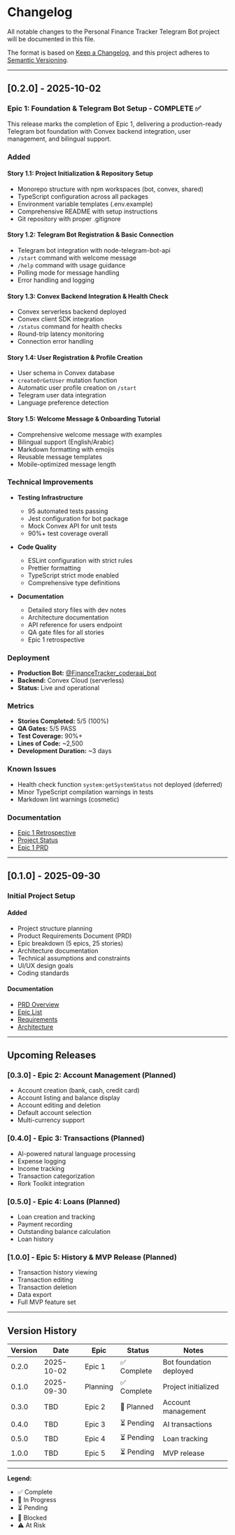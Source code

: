 # Changelog

All notable changes to the Personal Finance Tracker Telegram Bot project will be documented in this file.

The format is based on [Keep a Changelog](https://keepachangelog.com/en/1.0.0/),
and this project adheres to [Semantic Versioning](https://semver.org/spec/v2.0.0.html).

---

## [0.2.0] - 2025-10-02

### Epic 1: Foundation & Telegram Bot Setup - COMPLETE ✅

This release marks the completion of Epic 1, delivering a production-ready Telegram bot foundation with Convex backend integration, user management, and bilingual support.

### Added

#### Story 1.1: Project Initialization & Repository Setup
- Monorepo structure with npm workspaces (bot, convex, shared)
- TypeScript configuration across all packages
- Environment variable templates (.env.example)
- Comprehensive README with setup instructions
- Git repository with proper .gitignore

#### Story 1.2: Telegram Bot Registration & Basic Connection
- Telegram bot integration with node-telegram-bot-api
- `/start` command with welcome message
- `/help` command with usage guidance
- Polling mode for message handling
- Error handling and logging

#### Story 1.3: Convex Backend Integration & Health Check
- Convex serverless backend deployed
- Convex client SDK integration
- `/status` command for health checks
- Round-trip latency monitoring
- Connection error handling

#### Story 1.4: User Registration & Profile Creation
- User schema in Convex database
- `createOrGetUser` mutation function
- Automatic user profile creation on `/start`
- Telegram user data integration
- Language preference detection

#### Story 1.5: Welcome Message & Onboarding Tutorial
- Comprehensive welcome message with examples
- Bilingual support (English/Arabic)
- Markdown formatting with emojis
- Reusable message templates
- Mobile-optimized message length

### Technical Improvements

- **Testing Infrastructure**
  - 95 automated tests passing
  - Jest configuration for bot package
  - Mock Convex API for unit tests
  - 90%+ test coverage overall

- **Code Quality**
  - ESLint configuration with strict rules
  - Prettier formatting
  - TypeScript strict mode enabled
  - Comprehensive type definitions

- **Documentation**
  - Detailed story files with dev notes
  - Architecture documentation
  - API reference for users endpoint
  - QA gate files for all stories
  - Epic 1 retrospective

### Deployment

- **Production Bot:** [@FinanceTracker_coderaai_bot](https://t.me/FinanceTracker_coderaai_bot)
- **Backend:** Convex Cloud (serverless)
- **Status:** Live and operational

### Metrics

- **Stories Completed:** 5/5 (100%)
- **QA Gates:** 5/5 PASS
- **Test Coverage:** 90%+
- **Lines of Code:** ~2,500
- **Development Duration:** ~3 days

### Known Issues

- Health check function `system:getSystemStatus` not deployed (deferred)
- Minor TypeScript compilation warnings in tests
- Markdown lint warnings (cosmetic)

### Documentation

- [Epic 1 Retrospective](./docs/epic-1-retrospective.md)
- [Project Status](./PROJECT_STATUS.md)
- [Epic 1 PRD](./docs/prd/epic-1-foundation.md)

---

## [0.1.0] - 2025-09-30

### Initial Project Setup

#### Added

- Project structure planning
- Product Requirements Document (PRD)
- Epic breakdown (5 epics, 25 stories)
- Architecture documentation
- Technical assumptions and constraints
- UI/UX design goals
- Coding standards

#### Documentation

- [PRD Overview](./docs/prd/README.md)
- [Epic List](./docs/prd/epics.md)
- [Requirements](./docs/prd/requirements.md)
- [Architecture](./docs/architecture/README.md)

---

## Upcoming Releases

### [0.3.0] - Epic 2: Account Management (Planned)

- Account creation (bank, cash, credit card)
- Account listing and balance display
- Account editing and deletion
- Default account selection
- Multi-currency support

### [0.4.0] - Epic 3: Transactions (Planned)

- AI-powered natural language processing
- Expense logging
- Income tracking
- Transaction categorization
- Rork Toolkit integration

### [0.5.0] - Epic 4: Loans (Planned)

- Loan creation and tracking
- Payment recording
- Outstanding balance calculation
- Loan history

### [1.0.0] - Epic 5: History & MVP Release (Planned)

- Transaction history viewing
- Transaction editing
- Transaction deletion
- Data export
- Full MVP feature set

---

## Version History

| Version | Date | Epic | Status | Notes |
|---------|------|------|--------|-------|
| 0.2.0 | 2025-10-02 | Epic 1 | ✅ Complete | Bot foundation deployed |
| 0.1.0 | 2025-09-30 | Planning | ✅ Complete | Project initialized |
| 0.3.0 | TBD | Epic 2 | 🔄 Planned | Account management |
| 0.4.0 | TBD | Epic 3 | ⏳ Pending | AI transactions |
| 0.5.0 | TBD | Epic 4 | ⏳ Pending | Loan tracking |
| 1.0.0 | TBD | Epic 5 | ⏳ Pending | MVP release |

---

**Legend:**
- ✅ Complete
- 🔄 In Progress
- ⏳ Pending
- 🚫 Blocked
- ⚠️ At Risk
